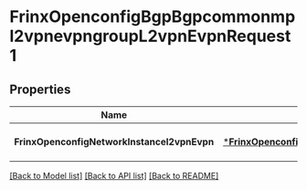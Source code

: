 # FrinxOpenconfigBgpBgpcommonmpl2vpnevpngroupL2vpnEvpnRequest1

## Properties
Name | Type | Description | Notes
------------ | ------------- | ------------- | -------------
**FrinxOpenconfigNetworkInstancel2vpnEvpn** | [***FrinxOpenconfigBgpBgpcommonmpl2vpnevpngroupL2vpnEvpn**](frinx.openconfig.bgp.bgpcommonmpl2vpnevpngroup.L2vpnEvpn.md) |  | [optional] [default to null]

[[Back to Model list]](../README.md#documentation-for-models) [[Back to API list]](../README.md#documentation-for-api-endpoints) [[Back to README]](../README.md)


